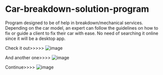 # Car-breakdown-solution-program
Program designed to be of help in breakdown/mechanical services. Depending on the car model, an expert can follow the guidelines on how to fix or guide a client to fix their car with ease. No need of searching it online since it will be a desktop app. 

Check it out>>>>>
![image](https://github.com/watchout254/Car-breakdown-solution-program/assets/88248852/1a629d10-96e5-44a0-b31f-9b8d27526844)

And another one>>>>
![image](https://github.com/watchout254/Car-breakdown-solution-program/assets/88248852/a747d2e4-e49d-421e-bac6-883104c8f89d)

Continue>>>>
![image](https://github.com/watchout254/Car-breakdown-solution-program/assets/88248852/1fae86ea-494e-4aba-9d4f-63dd45c5eba9)


